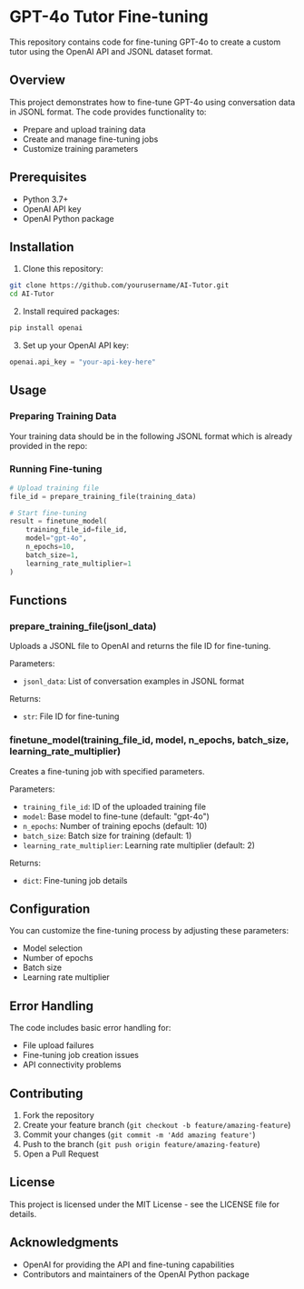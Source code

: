 # GPT-4o Tutor Fine-tuning

This repository contains code for fine-tuning GPT-4o to create a custom tutor using the OpenAI API and JSONL dataset format.

## Overview

This project demonstrates how to fine-tune GPT-4o using conversation data in JSONL format. The code provides functionality to:
- Prepare and upload training data
- Create and manage fine-tuning jobs
- Customize training parameters

## Prerequisites

- Python 3.7+
- OpenAI API key
- OpenAI Python package

## Installation

1. Clone this repository:
```bash
git clone https://github.com/yourusername/AI-Tutor.git
cd AI-Tutor
```

2. Install required packages:
```bash
pip install openai
```

3. Set up your OpenAI API key:
```python
openai.api_key = "your-api-key-here"
```

## Usage

### Preparing Training Data

Your training data should be in the following JSONL format which is already provided in the repo:

### Running Fine-tuning

```python
# Upload training file
file_id = prepare_training_file(training_data)

# Start fine-tuning
result = finetune_model(
    training_file_id=file_id,
    model="gpt-4o",
    n_epochs=10,
    batch_size=1,
    learning_rate_multiplier=1
)
```

## Functions

### prepare_training_file(jsonl_data)
Uploads a JSONL file to OpenAI and returns the file ID for fine-tuning.

Parameters:
- `jsonl_data`: List of conversation examples in JSONL format

Returns:
- `str`: File ID for fine-tuning

### finetune_model(training_file_id, model, n_epochs, batch_size, learning_rate_multiplier)
Creates a fine-tuning job with specified parameters.

Parameters:
- `training_file_id`: ID of the uploaded training file
- `model`: Base model to fine-tune (default: "gpt-4o")
- `n_epochs`: Number of training epochs (default: 10)
- `batch_size`: Batch size for training (default: 1)
- `learning_rate_multiplier`: Learning rate multiplier (default: 2)

Returns:
- `dict`: Fine-tuning job details

## Configuration

You can customize the fine-tuning process by adjusting these parameters:
- Model selection
- Number of epochs
- Batch size
- Learning rate multiplier

## Error Handling

The code includes basic error handling for:
- File upload failures
- Fine-tuning job creation issues
- API connectivity problems

## Contributing

1. Fork the repository
2. Create your feature branch (`git checkout -b feature/amazing-feature`)
3. Commit your changes (`git commit -m 'Add amazing feature'`)
4. Push to the branch (`git push origin feature/amazing-feature`)
5. Open a Pull Request

## License

This project is licensed under the MIT License - see the LICENSE file for details.

## Acknowledgments

- OpenAI for providing the API and fine-tuning capabilities
- Contributors and maintainers of the OpenAI Python package
